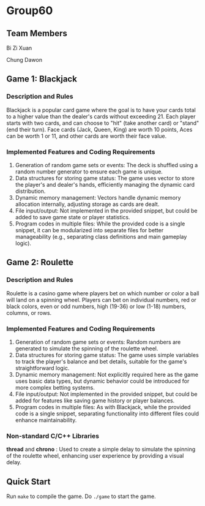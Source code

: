 # Group60

## Team Members

Bi Zi Xuan

Chung Dawon

## Game 1: Blackjack
   
### Description and Rules

Blackjack is a popular card game where the goal is to have your cards total to a higher value than the dealer's cards without exceeding 21. Each player starts with two cards, and can choose to "hit" (take another card) or "stand" (end their turn). Face cards (Jack, Queen, King) are worth 10 points, Aces can be worth 1 or 11, and other cards are worth their face value.

### Implemented Features and Coding Requirements

1. Generation of random game sets or events: The deck is shuffled using a random number generator to ensure each game is unique.
2. Data structures for storing game status: The game uses vector<Card> to store the player's and dealer's hands, efficiently managing the dynamic card distribution.
3. Dynamic memory management: Vectors handle dynamic memory allocation internally, adjusting storage as cards are dealt.
4. File input/output: Not implemented in the provided snippet, but could be added to save game state or player statistics.
5. Program codes in multiple files: While the provided code is a single snippet, it can be modularized into separate files for better manageability (e.g., separating class definitions and main gameplay logic).

## Game 2: Roulette

### Description and Rules

Roulette is a casino game where players bet on which number or color a ball will land on a spinning wheel. Players can bet on individual numbers, red or black colors, even or odd numbers, high (19-36) or low (1-18) numbers, columns, or rows.

### Implemented Features and Coding Requirements

1. Generation of random game sets or events: Random numbers are generated to simulate the spinning of the roulette wheel.
2. Data structures for storing game status: The game uses simple variables to track the player's balance and bet details, suitable for the game's straightforward logic.
3. Dynamic memory management: Not explicitly required here as the game uses basic data types, but dynamic behavior could be introduced for more complex betting systems.
4. File input/output: Not implemented in the provided snippet, but could be added for features like saving game history or player balances.
5. Program codes in multiple files: As with Blackjack, while the provided code is a single snippet, separating functionality into different files could enhance maintainability.

### Non-standard C/C++ Libraries

**thread** and **chrono** : Used to create a simple delay to simulate the spinning of the roulette wheel, enhancing user experience by providing a visual delay.

## Quick Start

Run ```make``` to compile the game.
Do ```./game``` to start the game.

